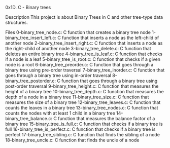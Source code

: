 0x1D. C - Binary trees

Description
This project is about Binary Trees in C and other tree-type data structures.

Files
0-binary_tree_node.c: C function that creates a binary tree node
1-binary_tree_insert_left.c: C function that inserts a node as the left-child of another node
2-binary_tree_insert_right.c: C function that inserts a node as the right-child of another node
3-binary_tree_delete.c: C function that deletes an entire binary tree
4-binary_tree_is_leaf.c: C function that checks if a node is a leaf
5-binary_tree_is_root.c: C function that checks if a given node is a root
6-binary_tree_preorder.c: C function that goes through a binary tree using pre-order traversal
7-binary_tree_inorder.c: C function that goes through a binary tree using in-order traversal
8-binary_tree_postorder.c: C function that goes through a binary tree using post-order traversal
9-binary_tree_height.c: C function that measures the height of a binary tree
10-binary_tree_depth.c: C function that measures the depth of a node in a binary tree
11-binary_tree_size.c: C function that measures the size of a binary tree
12-binary_tree_leaves.c: C function that counts the leaves in a binary tree
13-binary_tree_nodes.c: C function that counts the nodes with at least 1 child in a binary tree
14-binary_tree_balance.c: C function that measures the balance factor of a binary tree
15-binary_tree_is_full.c: C function that checks if a binary tree is full
16-binary_tree_is_perfect.c: C function that checks if a binary tree is perfect
17-binary_tree_sibling.c: C function that finds the sibling of a node
18-binary_tree_uncle.c: C function that finds the uncle of a node
